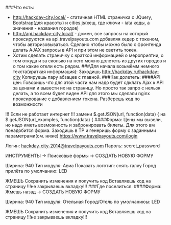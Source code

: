 ###Что есть:
- http://hackday-city.local/ - статичная HTML страничка c JQuery, Bootstrap(для красоты) и cities.js(хеш, где ключи - iata коды, а значения - названия городов)
- http://api.hackday-city.local/ - домен, все запросы на который проксируются на api.travelpayouts.com добавляя хедер с токеном, чтобы авторизовываться. Сделано чтобы можно было с фронтенда делать AJAX запросы в API и при этом не светить токен.
- Хотим сделать страничку с краткой информацией о мероприятии, о том откуда и за сколько на него можно долететь из других городов и о том какие отели есть рядом.
###Для начала возьмёмм немного текста(краткая информация):
Заходишь http://hackday.ru/hackday-city
Копируешь пару абзацев с главной.
###Как долететь:
####API цен:
Говоришь что для этой части нам надо будет сдклать Ajax к API за ценами и вывести их на страницу.
Но просто так запро с нельзя делать, а то всем будет виден API для этого мы сделали nginx проксирование с добавлением токена.
Разберешь код по возможности

!!! Если не работает интернет !!!
замени
$.getJSON(url, function(data) {
на
$.getJSON(url_examples, function(data) {
####Форма:
Цены мы вывели, но надо иметь возможность и забронировать билеты. Для этого ам понадобится форма.
Заходишь в TP и генеришь форму с заданными параметрами(см. ниже)
https://www.travelpayouts.com/login

Логин:  hackday-city-2014@travelpayouts.com
Пароль: secret_password

ИНСТРУМЕНТЫ -> Поисковые формы -> СОЗДАТЬ НОВУЮ ФОРМУ

Ширина: 940
Тип модуля: Авиа
Показать логотип: снять галку
Город прилёта по умолчанию: LED

ЖМЕШЬ Сохранить изменения и получить код
Вставляешь код на страницу
!!!не закрываешь вкладку!!!
###Где поселиться:
####Форма:
Жмешь назад -> СОЗДАТЬ НОВУЮ ФОРМУ

Ширина: 940
Тип модуля: Отельная
Город/Отель по умолчаниюы: LED

ЖМЕШЬ Сохранить изменения и получить код
Вставляешь код на страницу
!!!не закрываешь вкладку!!!
